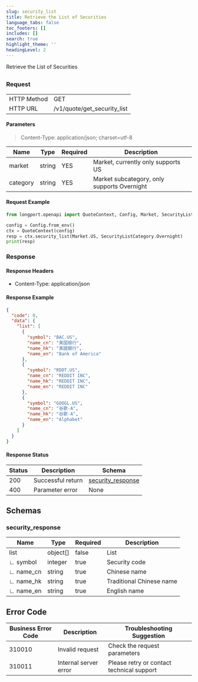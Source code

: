 ```yaml
---
slug: security_list
title: Retrieve the List of Securities
language_tabs: false
toc_footers: []
includes: []
search: true
highlight_theme: ''
headingLevel: 2
---
```


Retrieve the List of Securities

<SDKLinks module="quote" klass="QuoteContext" method="security_list" />

##

### Request

<table className="http-basic">
<tbody>
<tr><td className="http-basic-key">HTTP Method</td><td>GET</td></tr>
<tr><td className="http-basic-key">HTTP URL</td><td>/v1/quote/get_security_list</td></tr>
</tbody>
</table>

#### Parameters

> Content-Type: application/json; charset=utf-8

| Name     | Type   | Required | Description                                 |
| -------- | ------ | -------- | ------------------------------------------- |
| market   | string | YES      | Market, currently only supports US          |
| category | string | YES      | Market subcategory, only supports Overnight |

#### Request Example

```python
from longport.openapi import QuoteContext, Config, Market, SecurityListCategory

config = Config.from_env()
ctx = QuoteContext(config)
resp = ctx.security_list(Market.US, SecurityListCategory.Overnight)
print(resp)
```

### Response

#### Response Headers

- Content-Type: application/json

#### Response Example

```json
{
  "code": 0,
  "data": {
    "list": [
      {
        "symbol": "BAC.US",
        "name_cn": "美国银行",
        "name_hk": "美國銀行",
        "name_en": "Bank of America"
      },
      {
        "symbol": "RDDT.US",
        "name_cn": "REDDIT INC",
        "name_hk": "REDDIT INC",
        "name_en": "REDDIT INC"
      },
      {
        "symbol": "GOOGL.US",
        "name_cn": "谷歌-A",
        "name_hk": "谷歌-A",
        "name_en": "Alphabet"
      }
    ]
  }
}
```

#### Response Status

| Status | Description       | Schema                                      |
| ------ | ----------------- | ------------------------------------------- |
| 200    | Successful return | [security_response](#get_security_list_rsp) |
| 400    | Parameter error   | None                                        |

<aside className="success">
</aside>

## Schemas

### security_response

<a id="get_security_list_rsp"></a>

| Name      | Type     | Required | Description              |
| --------- | -------- | -------- | ------------------------ |
| list      | object[] | false    | List                     |
| ∟ symbol  | integer  | true     | Security code            |
| ∟ name_cn | string   | true     | Chinese name             |
| ∟ name_hk | string   | true     | Traditional Chinese name |
| ∟ name_en | string   | true     | English name             |

## Error Code

| Business Error Code | Description           | Troubleshooting Suggestion                |
| ------------------- | --------------------- | ----------------------------------------- |
| 310010              | Invalid request       | Check the request parameters              |
| 310011              | Internal server error | Please retry or contact technical support |
